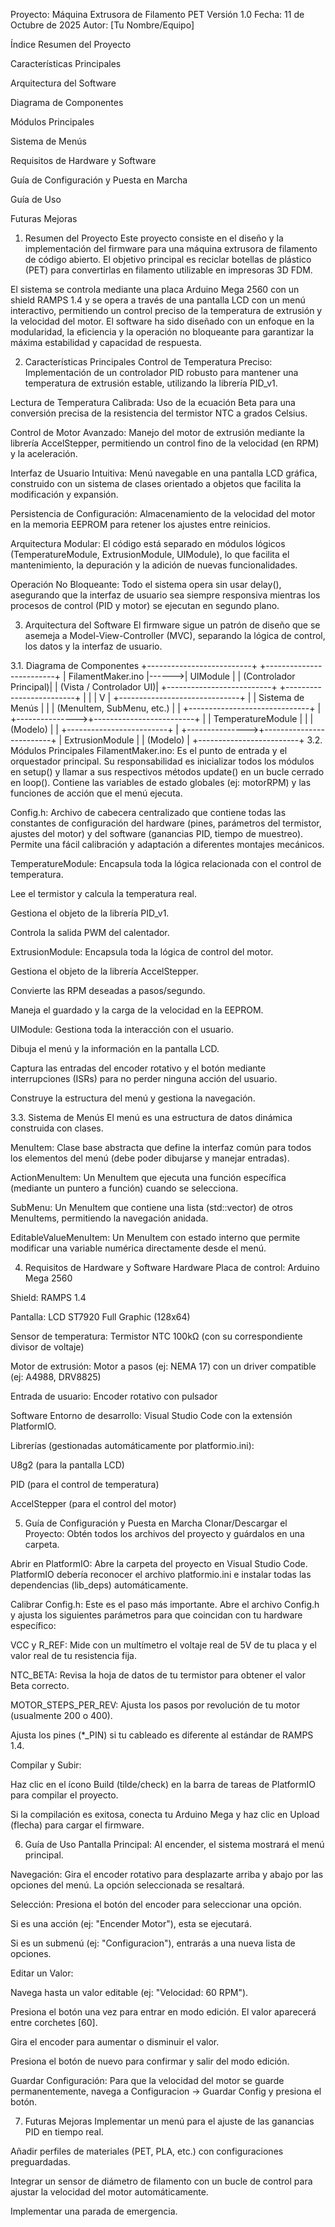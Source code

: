 Proyecto: Máquina Extrusora de Filamento PET
Versión 1.0 Fecha: 11 de Octubre de 2025 Autor: [Tu Nombre/Equipo]

Índice
Resumen del Proyecto

Características Principales

Arquitectura del Software

Diagrama de Componentes

Módulos Principales

Sistema de Menús

Requisitos de Hardware y Software

Guía de Configuración y Puesta en Marcha

Guía de Uso

Futuras Mejoras

1. Resumen del Proyecto
Este proyecto consiste en el diseño y la implementación del firmware para una máquina extrusora de filamento de código abierto. El objetivo principal es reciclar botellas de plástico (PET) para convertirlas en filamento utilizable en impresoras 3D FDM.

El sistema se controla mediante una placa Arduino Mega 2560 con un shield RAMPS 1.4 y se opera a través de una pantalla LCD con un menú interactivo, permitiendo un control preciso de la temperatura de extrusión y la velocidad del motor. El software ha sido diseñado con un enfoque en la modularidad, la eficiencia y la operación no bloqueante para garantizar la máxima estabilidad y capacidad de respuesta.

2. Características Principales
Control de Temperatura Preciso: Implementación de un controlador PID robusto para mantener una temperatura de extrusión estable, utilizando la librería PID_v1.

Lectura de Temperatura Calibrada: Uso de la ecuación Beta para una conversión precisa de la resistencia del termistor NTC a grados Celsius.

Control de Motor Avanzado: Manejo del motor de extrusión mediante la librería AccelStepper, permitiendo un control fino de la velocidad (en RPM) y la aceleración.

Interfaz de Usuario Intuitiva: Menú navegable en una pantalla LCD gráfica, construido con un sistema de clases orientado a objetos que facilita la modificación y expansión.

Persistencia de Configuración: Almacenamiento de la velocidad del motor en la memoria EEPROM para retener los ajustes entre reinicios.

Arquitectura Modular: El código está separado en módulos lógicos (TemperatureModule, ExtrusionModule, UIModule), lo que facilita el mantenimiento, la depuración y la adición de nuevas funcionalidades.

Operación No Bloqueante: Todo el sistema opera sin usar delay(), asegurando que la interfaz de usuario sea siempre responsiva mientras los procesos de control (PID y motor) se ejecutan en segundo plano.

3. Arquitectura del Software
El firmware sigue un patrón de diseño que se asemeja a Model-View-Controller (MVC), separando la lógica de control, los datos y la interfaz de usuario.

3.1. Diagrama de Componentes
+--------------------------+       +-------------------------+
|   FilamentMaker.ino      |------>|       UIModule          |
|   (Controlador Principal)|       | (Vista / Controlador UI)|
+--------------------------+       +-------------------------+
             |                                |
             |                                V
             |                +------------------------------+
             |                |      Sistema de Menús        |
             |                | (MenuItem, SubMenu, etc.)    |
             |                +------------------------------+
             |
             +--------------->+-------------------------+
             |                |   TemperatureModule     |
             |                |        (Modelo)         |
             |                +-------------------------+
             |
             +--------------->+-------------------------+
                              |    ExtrusionModule      |
                              |        (Modelo)         |
                              +-------------------------+
3.2. Módulos Principales
FilamentMaker.ino: Es el punto de entrada y el orquestador principal. Su responsabilidad es inicializar todos los módulos en setup() y llamar a sus respectivos métodos update() en un bucle cerrado en loop(). Contiene las variables de estado globales (ej: motorRPM) y las funciones de acción que el menú ejecuta.

Config.h: Archivo de cabecera centralizado que contiene todas las constantes de configuración del hardware (pines, parámetros del termistor, ajustes del motor) y del software (ganancias PID, tiempo de muestreo). Permite una fácil calibración y adaptación a diferentes montajes mecánicos.

TemperatureModule: Encapsula toda la lógica relacionada con el control de temperatura.

Lee el termistor y calcula la temperatura real.

Gestiona el objeto de la librería PID_v1.

Controla la salida PWM del calentador.

ExtrusionModule: Encapsula toda la lógica de control del motor.

Gestiona el objeto de la librería AccelStepper.

Convierte las RPM deseadas a pasos/segundo.

Maneja el guardado y la carga de la velocidad en la EEPROM.

UIModule: Gestiona toda la interacción con el usuario.

Dibuja el menú y la información en la pantalla LCD.

Captura las entradas del encoder rotativo y el botón mediante interrupciones (ISRs) para no perder ninguna acción del usuario.

Construye la estructura del menú y gestiona la navegación.

3.3. Sistema de Menús
El menú es una estructura de datos dinámica construida con clases.

MenuItem: Clase base abstracta que define la interfaz común para todos los elementos del menú (debe poder dibujarse y manejar entradas).

ActionMenuItem: Un MenuItem que ejecuta una función específica (mediante un puntero a función) cuando se selecciona.

SubMenu: Un MenuItem que contiene una lista (std::vector) de otros MenuItems, permitiendo la navegación anidada.

EditableValueMenuItem: Un MenuItem con estado interno que permite modificar una variable numérica directamente desde el menú.

4. Requisitos de Hardware y Software
Hardware
Placa de control: Arduino Mega 2560

Shield: RAMPS 1.4

Pantalla: LCD ST7920 Full Graphic (128x64)

Sensor de temperatura: Termistor NTC 100kΩ (con su correspondiente divisor de voltaje)

Motor de extrusión: Motor a pasos (ej: NEMA 17) con un driver compatible (ej: A4988, DRV8825)

Entrada de usuario: Encoder rotativo con pulsador

Software
Entorno de desarrollo: Visual Studio Code con la extensión PlatformIO.

Librerías (gestionadas automáticamente por platformio.ini):

U8g2 (para la pantalla LCD)

PID (para el control de temperatura)

AccelStepper (para el control del motor)

5. Guía de Configuración y Puesta en Marcha
Clonar/Descargar el Proyecto: Obtén todos los archivos del proyecto y guárdalos en una carpeta.

Abrir en PlatformIO: Abre la carpeta del proyecto en Visual Studio Code. PlatformIO debería reconocer el archivo platformio.ini e instalar todas las dependencias (lib_deps) automáticamente.

Calibrar Config.h: Este es el paso más importante. Abre el archivo Config.h y ajusta los siguientes parámetros para que coincidan con tu hardware específico:

VCC y R_REF: Mide con un multímetro el voltaje real de 5V de tu placa y el valor real de tu resistencia fija.

NTC_BETA: Revisa la hoja de datos de tu termistor para obtener el valor Beta correcto.

MOTOR_STEPS_PER_REV: Ajusta los pasos por revolución de tu motor (usualmente 200 o 400).

Ajusta los pines (*_PIN) si tu cableado es diferente al estándar de RAMPS 1.4.

Compilar y Subir:

Haz clic en el ícono Build (tilde/check) en la barra de tareas de PlatformIO para compilar el proyecto.

Si la compilación es exitosa, conecta tu Arduino Mega y haz clic en Upload (flecha) para cargar el firmware.

6. Guía de Uso
Pantalla Principal: Al encender, el sistema mostrará el menú principal.

Navegación: Gira el encoder rotativo para desplazarte arriba y abajo por las opciones del menú. La opción seleccionada se resaltará.

Selección: Presiona el botón del encoder para seleccionar una opción.

Si es una acción (ej: "Encender Motor"), esta se ejecutará.

Si es un submenú (ej: "Configuracion"), entrarás a una nueva lista de opciones.

Editar un Valor:

Navega hasta un valor editable (ej: "Velocidad: 60 RPM").

Presiona el botón una vez para entrar en modo edición. El valor aparecerá entre corchetes [60].

Gira el encoder para aumentar o disminuir el valor.

Presiona el botón de nuevo para confirmar y salir del modo edición.

Guardar Configuración: Para que la velocidad del motor se guarde permanentemente, navega a Configuracion -> Guardar Config y presiona el botón.

7. Futuras Mejoras
Implementar un menú para el ajuste de las ganancias PID en tiempo real.

Añadir perfiles de materiales (PET, PLA, etc.) con configuraciones preguardadas.

Integrar un sensor de diámetro de filamento con un bucle de control para ajustar la velocidad del motor automáticamente.

Implementar una parada de emergencia.